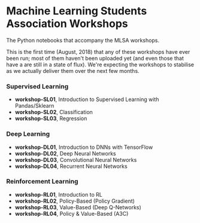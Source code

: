 # Machine Learning Students Association Workshops

The Python notebooks that accompany the MLSA workshops.

This is the first time (August, 2018) that any of these workshops have ever been run; most of them haven't been uploaded yet (and even those that have a are still in a state of flux). We're expecting the workshops to stabilise as we actually deliver them over the next few months.

### Supervised Learning
* **workshop-SL01**, Introduction to Supervised Learning with Pandas/Sklearn
* **workshop-SL02**, Classification
* **workshop-SL03**, Regression

### Deep Learning
* **workshop-DL01**, Introduction to DNNs with TensorFlow
* **workshop-DL02**, Deep Neural Networks
* **workshop-DL03**, Convolutional Neural Networks
* **workshop-DL04**, Recurrent Neural Networks

### Reinforcement Learning
* **workshop-RL01**, Introduction to RL
* **workshop-RL02**, Policy-Based (Policy Gradient)
* **workshop-RL03**, Value-Based (Deep Q-Networks)
* **workshop-RL04**, Policy & Value-Based (A3C)
